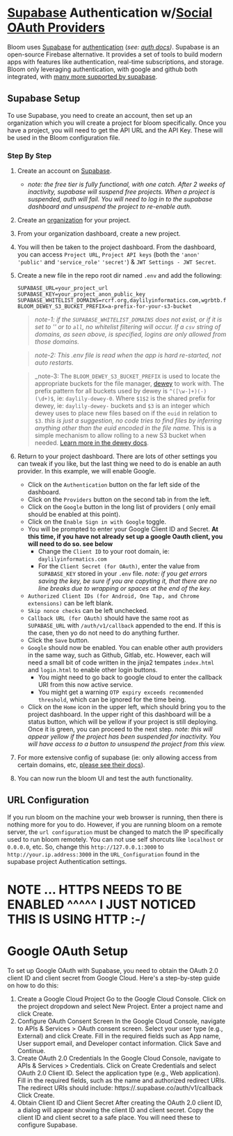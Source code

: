 # [Supabase](https://supabase.com/) Authentication w/[Social OAuth Providers](https://supabase.com/docs/guides/auth/social-login#:~:text=Set%20up%20a%20social%20provider%20with%20Supabase%20Auth%23)
Bloom uses [Supabase](https://supabase.com/) for [authentication](https://supabase.com/auth) (_see: [auth docs](https://supabase.com/docs/guides/auth))_. Supabase is an open-source Firebase alternative. It provides a set of tools to build modern apps with features like authentication, real-time subscriptions, and storage. Bloom only leveraging authentication, with google and github both integrated, with [many more supported by supabase](https://supabase.com/docs/guides/auth/social-login#:~:text=Set%20up%20a%20social%20provider%20with%20Supabase%20Auth%23).


## Supabase Setup
To use Supabase, you need to create an account, then set up an organization which you will create a project for bloom specifically. Once you have a project, you will need to get the API URL and the API Key. These will be used in the Bloom configuration file.

### Step By Step
1. Create an account on [Supabase](https://supabase.com/).
   - _note: the free tier is fully functional, with one catch. After 2 weeks of inactivity, supabase will suspend free projects. When a project is suspended, auth will fail. You will need to log in to the supabase dashboard and unsuspend the project to re-enable auth._
2. Create an [organization](https://supabase.com/dashboard/new) for your project.
3. From your organization dashboard, create a new project.
4. You will then be taken to the project dashboard. From the dashboard, you can access `Project URL`, `Project API keys` (both the `'anon' 'public'` and `'service_role'` `'secret'`) & `JWT Settings - JWT Secret`.
5. Create a new file in the repo root dir named `.env` and add the following:
    ```
    SUPABASE_URL=your_project_url
    SUPABASE_KEY=your_project_anon_public_key
    SUPABASE_WHITELIST_DOMAINS=rcrf.org,daylilyinformatics.com,wgrbtb.farm
    BLOOM_DEWEY_S3_BUCKET_PREFIX=a-prefix-for-your-s3-bucket
    ```

    > _note-1: if the `SUPABASE_WHITELIST_DOMAINS` does not exist, or if it is set to '' or to `all`, no whitelist filtering will occur. If a `csv` string of domains, as seen above, is specified, logins are only allowed from those domains._
    
    > _note-2: This .env file is read when the app is hard re-started, not auto restarts._

    > _note-3: The `BLOOM_DEWEY_S3_BUCKET_PREFIX` is used to locate the appropriate buckets for the file manager, [dewey](./dewey.md) to work with. The prefix pattern for all buckets used by dewey is `^([\w-]+)(-)(\d+)$`, ie: `daylily-dewey-0`. Where `$1$2` is the shared prefix for dewey, ie: `daylily-dewey-` buckets and `$3` is an integer which dewey uses to place new files based on if the `euid` in relation to `$3`.  *_this is just a suggestion, no code tries to find files by inferring anything other than the euid encoded in the file name._* This is a simple mechanism to allow rolling to a new S3 bucket when needed. [Learn more in the dewey docs](./dewey.md).


6. Return to your project dashboard. There are lots of other settings you can tweak if you like, but the last thing we need to do is enable an auth provider.  In this example, we will enable Google.
   - Click on the `Authentication` button on the far left side of the dashboard.
   - Click on the `Providers` button on the second tab in from the left.
   - Click on the `Google` button in the long list of providers ( only email should be enabled at this point).
   - Click on the `Enable Sign in with Google` toggle.
   - You will be prompted to enter your Google Client ID and Secret. **At this time, if you have not already set up a google Oauth client, you will need to do so. see below**
     - Change the `Client ID` to your root domain, ie: `daylilyinformatics.com`
     - For the `Client Secret (for OAuth)`, enter the value from `SUPABASE_KEY` stored in your `.env` file. _note: if you get errors saving the key, be sure if you are copyting it, that there are no line breaks due to wrapping or spaces at the end of the key._
   - `Authorized Client IDs (for Android, One Tap, and Chrome extensions)` can be left blank.
   - `Skip nonce checks` can be left unchecked.
   - `Callback URL (for OAuth)` should have the same root as `SUPABASE_URL` with `/auth/v1/callback` appended to the end. If this is the case, then yo do not need to do anything further.
   - Click the `Save` button.
   - `Google` should now be enabled. You can enable other auth providers in the same way, such as Github, Gitlab, etc. However, each will need a small bit of code written in the jinja2 tempates `index.html` and `login.html` to enable other login buttons.
     - You might need to go back to google cloud to enter the callback URI from this now active service.
     - You might get a warning `OTP expiry exceeds recommended threshold`, which can be ignored for the time being.
   - Click on the `Home` icon in the upper left, which should bring you to the project dashboard. In the upper right of this dashboard will be a status button, which will be yellow if your project is still deploying. Once it is green, you can proceed to the next step. _note: this will appear yellow if the project has been suspended for inactivity.  You will have access to a button to unsuspend the project from this view._
7. For more extensive config of supabase (ie: only allowing access from certain domains, etc, [please see their docs](https://supabase.com/docs)).
8. You can now run the bloom UI and test the auth functionality.

## URL Configuration
If you run bloom on the machine your web browser is running, then there is nothing more for you to do. However, if you are running bloom on a remote server, the `url configuration` must be changed to match the IP specifically used to run bloom remotely. You can not use self shorcuts like `localhost` or `0.0.0.0`, etc.
So, change this `http://127.0.0.1:3000` to `http://your.ip.address:3000` in the `URL_Configuration` found in the supabase project Authentication settings.

# NOTE ... HTTPS NEEDS TO BE ENABLED ^^^^^ I JUST NOTICED THIS IS USING HTTP :-/

# Google OAuth Setup

To set up Google OAuth with Supabase, you need to obtain the OAuth 2.0 client ID and client secret from Google Cloud. Here's a step-by-step guide on how to do this:

1.  Create a Google Cloud Project
      Go to the Google Cloud Console.
      Click on the project dropdown and select New Project.
      Enter a project name and click Create.
2.  Configure OAuth Consent Screen
      In the Google Cloud Console, navigate to APIs & Services > OAuth consent screen.
      Select your user type (e.g., External) and click Create.
      Fill in the required fields such as App name, User support email, and Developer contact information.
      Click Save and Continue.
3.  Create OAuth 2.0 Credentials
      In the Google Cloud Console, navigate to APIs & Services > Credentials.
      Click on Create Credentials and select OAuth 2.0 Client ID.
      Select the application type (e.g., Web application).
      Fill in the required fields, such as the name and authorized redirect URIs. The redirect URIs should include:
      https://<your-supabase-project-id>.supabase.co/auth/v1/callback
      Click Create.
4.  Obtain Client ID and Client Secret
      After creating the OAuth 2.0 client ID, a dialog will appear showing the client ID and client secret.
      Copy the client ID and client secret to a safe place. You will need these to configure Supabase.
